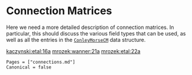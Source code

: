 # Connection Matrices

Here we need a more detailed description of connection matrices.
In particular, this should discuss the various field types that
can be used, as well as all the entries in the [`ConleyMorseCM`](@ref)
data structure.

[kaczynski:etal:16a](@cite)
[mrozek:wanner:21a](@cite)
[mrozek:etal:22a](@cite)

```@bibliography
Pages = ["connections.md"]
Canonical = false
```

